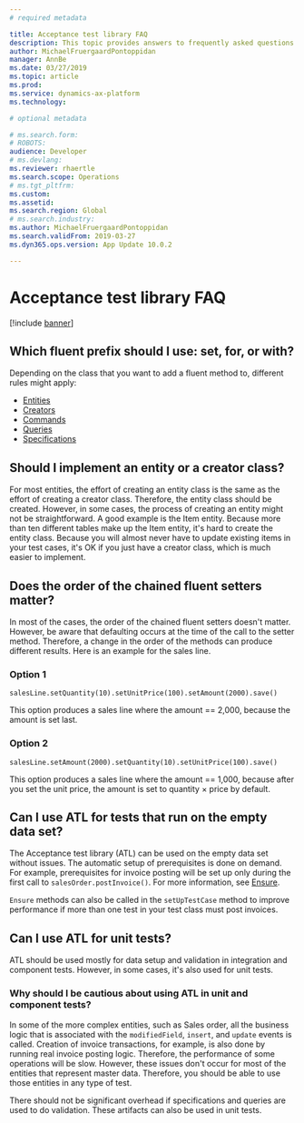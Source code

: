 ```yaml
---
# required metadata

title: Acceptance test library FAQ
description: This topic provides answers to frequently asked questions about the Acceptance test library.
author: MichaelFruergaardPontoppidan
manager: AnnBe
ms.date: 03/27/2019
ms.topic: article
ms.prod: 
ms.service: dynamics-ax-platform
ms.technology: 

# optional metadata

# ms.search.form: 
# ROBOTS: 
audience: Developer
# ms.devlang: 
ms.reviewer: rhaertle
ms.search.scope: Operations
# ms.tgt_pltfrm: 
ms.custom: 
ms.assetid: 
ms.search.region: Global
# ms.search.industry: 
ms.author: MichaelFruergaardPontoppidan
ms.search.validFrom: 2019-03-27
ms.dyn365.ops.version: App Update 10.0.2

---
```


# Acceptance test library FAQ

[!include [banner](../includes/banner.md)]

## Which fluent prefix should I use: set, for, or with?

Depending on the class that you want to add a fluent method to, different rules might apply:

- [Entities](concepts-entities.md)
- [Creators](concepts-creators.md)
- [Commands](concepts-commands.md)
- [Queries](concepts-queries.md)
- [Specifications](concepts-specifications.md)

## Should I implement an entity or a creator class?

For most entities, the effort of creating an entity class is the same as the effort of creating a creator class. Therefore, the entity class should be created. However, in some cases, the process of creating an entity might not be straightforward. A good example is the Item entity. Because more than ten different tables make up the Item entity, it's hard to create the entity class. Because you will almost never have to update existing items in your test cases, it's OK if you just have a creator class, which is much easier to implement.

## Does the order of the chained fluent setters matter?

In most of the cases, the order of the chained fluent setters doesn't matter. However, be aware that defaulting occurs at the time of the call to the setter method. Therefore, a change in the order of the methods can produce different results. Here is an example for the sales line.

### Option 1

```xpp
salesLine.setQuantity(10).setUnitPrice(100).setAmount(2000).save()
```

This option produces a sales line where the amount == 2,000, because the amount is set last.
	
### Option 2

```xpp
salesLine.setAmount(2000).setQuantity(10).setUnitPrice(100).save()
```

This option produces a sales line where the amount == 1,000, because after you set the unit price, the amount is set to quantity × price by default.

## Can I use ATL for tests that run on the empty data set?

The Acceptance test library (ATL) can be used on the empty data set without issues. The automatic setup of prerequisites is done on demand. For example, prerequisites for invoice posting will be set up only during the first call to `salesOrder.postInvoice()`. For more information, see [Ensure](test-data-methods.md#ensure-methods).

`Ensure` methods can also be called in the `setUpTestCase` method to improve performance if more than one test in your test class must post invoices.

## Can I use ATL for unit tests?

ATL should be used mostly for data setup and validation in integration and component tests. However, in some cases, it's also used for unit tests.

### Why should I be cautious about using ATL in unit and component tests?

In some of the more complex entities, such as Sales order, all the business logic that is associated with the `modifiedField`, `insert`, and `update` events is called. Creation of invoice transactions, for example, is also done by running real invoice posting logic. Therefore, the performance of some operations will be slow. However, these issues don't occur for most of the entities that represent master data. Therefore, you should be able to use those entities in any type of test.

There should not be significant overhead if specifications and queries are used to do validation. These artifacts can also be used in unit tests.
